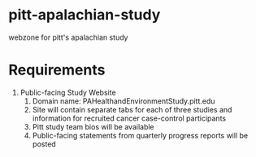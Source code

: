 # pitt-apalachian-study
webzone for pitt's apalachian study

# Requirements

1. Public-facing Study Website
    1. Domain name: PAHealthandEnvironmentStudy.pitt.edu
    1. Site will contain separate tabs for each of three studies and information for recruited cancer case-control participants
    1. Pitt study team bios will be available
    1. Public-facing statements from quarterly progress reports will be posted
